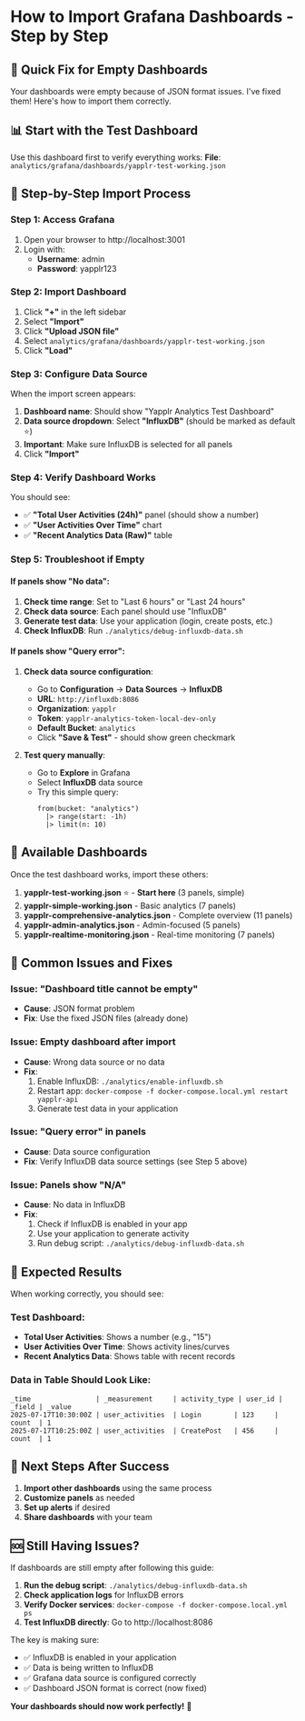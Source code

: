 # How to Import Grafana Dashboards - Step by Step

## 🎯 **Quick Fix for Empty Dashboards**

Your dashboards were empty because of JSON format issues. I've fixed them! Here's how to import them correctly.

## 📊 **Start with the Test Dashboard**

Use this dashboard first to verify everything works:
**File**: `analytics/grafana/dashboards/yapplr-test-working.json`

## 🚀 **Step-by-Step Import Process**

### **Step 1: Access Grafana**
1. Open your browser to http://localhost:3001
2. Login with:
   - **Username**: admin
   - **Password**: yapplr123

### **Step 2: Import Dashboard**
1. Click **"+"** in the left sidebar
2. Select **"Import"**
3. Click **"Upload JSON file"**
4. Select `analytics/grafana/dashboards/yapplr-test-working.json`
5. Click **"Load"**

### **Step 3: Configure Data Source**
When the import screen appears:

1. **Dashboard name**: Should show "Yapplr Analytics Test Dashboard"
2. **Data source dropdown**: Select **"InfluxDB"** (should be marked as default ⭐)
3. **Important**: Make sure InfluxDB is selected for all panels
4. Click **"Import"**

### **Step 4: Verify Dashboard Works**
You should see:
- ✅ **"Total User Activities (24h)"** panel (should show a number)
- ✅ **"User Activities Over Time"** chart
- ✅ **"Recent Analytics Data (Raw)"** table

### **Step 5: Troubleshoot if Empty**

#### **If panels show "No data"**:

1. **Check time range**: Set to "Last 6 hours" or "Last 24 hours"
2. **Check data source**: Each panel should use "InfluxDB"
3. **Generate test data**: Use your application (login, create posts, etc.)
4. **Check InfluxDB**: Run `./analytics/debug-influxdb-data.sh`

#### **If panels show "Query error"**:

1. **Check data source configuration**:
   - Go to **Configuration** → **Data Sources** → **InfluxDB**
   - **URL**: `http://influxdb:8086`
   - **Organization**: `yapplr`
   - **Token**: `yapplr-analytics-token-local-dev-only`
   - **Default Bucket**: `analytics`
   - Click **"Save & Test"** - should show green checkmark

2. **Test query manually**:
   - Go to **Explore** in Grafana
   - Select **InfluxDB** data source
   - Try this simple query:
     ```flux
     from(bucket: "analytics")
       |> range(start: -1h)
       |> limit(n: 10)
     ```

## 📁 **Available Dashboards**

Once the test dashboard works, import these others:

1. **yapplr-test-working.json** ⭐ - **Start here** (3 panels, simple)
2. **yapplr-simple-working.json** - Basic analytics (7 panels)
3. **yapplr-comprehensive-analytics.json** - Complete overview (11 panels)
4. **yapplr-admin-analytics.json** - Admin-focused (5 panels)
5. **yapplr-realtime-monitoring.json** - Real-time monitoring (7 panels)

## 🔧 **Common Issues and Fixes**

### **Issue: "Dashboard title cannot be empty"**
- **Cause**: JSON format problem
- **Fix**: Use the fixed JSON files (already done)

### **Issue: Empty dashboard after import**
- **Cause**: Wrong data source or no data
- **Fix**: 
  1. Enable InfluxDB: `./analytics/enable-influxdb.sh`
  2. Restart app: `docker-compose -f docker-compose.local.yml restart yapplr-api`
  3. Generate test data in your application

### **Issue: "Query error" in panels**
- **Cause**: Data source configuration
- **Fix**: Verify InfluxDB data source settings (see Step 5 above)

### **Issue: Panels show "N/A"**
- **Cause**: No data in InfluxDB
- **Fix**: 
  1. Check if InfluxDB is enabled in your app
  2. Use your application to generate activity
  3. Run debug script: `./analytics/debug-influxdb-data.sh`

## 🎯 **Expected Results**

When working correctly, you should see:

### **Test Dashboard**:
- **Total User Activities**: Shows a number (e.g., "15")
- **User Activities Over Time**: Shows activity lines/curves
- **Recent Analytics Data**: Shows table with recent records

### **Data in Table Should Look Like**:
```
_time                | _measurement     | activity_type | user_id | _field | _value
2025-07-17T10:30:00Z | user_activities  | Login        | 123     | count  | 1
2025-07-17T10:25:00Z | user_activities  | CreatePost   | 456     | count  | 1
```

## 🚀 **Next Steps After Success**

1. **Import other dashboards** using the same process
2. **Customize panels** as needed
3. **Set up alerts** if desired
4. **Share dashboards** with your team

## 🆘 **Still Having Issues?**

If dashboards are still empty after following this guide:

1. **Run the debug script**: `./analytics/debug-influxdb-data.sh`
2. **Check application logs** for InfluxDB errors
3. **Verify Docker services**: `docker-compose -f docker-compose.local.yml ps`
4. **Test InfluxDB directly**: Go to http://localhost:8086

The key is making sure:
- ✅ InfluxDB is enabled in your application
- ✅ Data is being written to InfluxDB
- ✅ Grafana data source is configured correctly
- ✅ Dashboard JSON format is correct (now fixed)

**Your dashboards should now work perfectly!** 🎉
